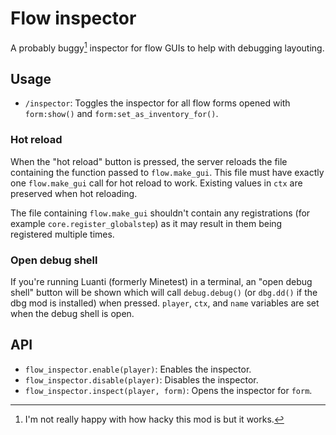 # Flow inspector

A probably buggy[^1] inspector for flow GUIs to help with debugging layouting.

[^1]: I'm not really happy with how hacky this mod is but it works.

## Usage

 - `/inspector`: Toggles the inspector for all flow forms opened with
    `form:show()` and `form:set_as_inventory_for()`.

### Hot reload

When the "hot reload" button is pressed, the server reloads the file containing
the function passed to `flow.make_gui`. This file must have exactly one
`flow.make_gui` call for hot reload to work. Existing values in `ctx` are
preserved when hot reloading.

The file containing `flow.make_gui` shouldn't contain any registrations (for
example `core.register_globalstep`) as it may result in them being
registered multiple times.

### Open debug shell

If you're running Luanti (formerly Minetest) in a terminal, an "open debug
shell" button will be shown which will call `debug.debug()` (or `dbg.dd()` if
the dbg mod is installed) when pressed. `player`, `ctx`, and `name` variables
are set when the debug shell is open.

## API

 - `flow_inspector.enable(player)`: Enables the inspector.
 - `flow_inspector.disable(player)`: Disables the inspector.
 - `flow_inspector.inspect(player, form)`: Opens the inspector for `form`.

